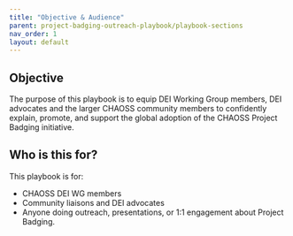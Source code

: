 ```yaml
---
title: "Objective & Audience"
parent: project-badging-outreach-playbook/playbook-sections
nav_order: 1
layout: default
---
```


## Objective
The purpose of this playbook is to equip DEI Working Group members, DEI advocates and the larger CHAOSS community members to confidently explain, promote, and support the global adoption of the CHAOSS Project Badging initiative.

## Who is this for?
This playbook is for:  
- CHAOSS DEI WG members  
- Community liaisons and DEI advocates  
- Anyone doing outreach, presentations, or 1:1 engagement about Project Badging.
